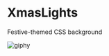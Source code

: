 # XmasLights

Festive-themed CSS background

![giphy](https://user-images.githubusercontent.com/39765499/49320380-3f401b00-f4f9-11e8-87fb-96155733f23e.gif)

